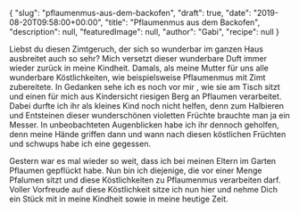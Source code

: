 {
    "slug": "pflaumenmus-aus-dem-backofen",
    "draft": true,
    "date": "2019-08-20T09:58:00+00:00",
    "title": "Pflaumenmus aus dem Backofen",
    "description": null,
    "featuredImage": null,
    "author": "Gabi",
    "recipe": null
}

Liebst du diesen Zimtgeruch, der sich so wunderbar im ganzen Haus ausbreitet auch so sehr? Mich versetzt dieser wunderbare Duft immer wieder zurück in meine Kindheit. Damals, als meine Mutter für uns alle wunderbare Köstlichkeiten, wie beispielsweise Pflaumenmus mit Zimt zubereitete. In Gedanken sehe ich es noch vor mir , wie sie am Tisch sitzt und  einen für mich aus Kindersicht riesigen Berg an Pflaumen verarbeitet. Dabei durfte ich ihr als kleines Kind noch nicht helfen, denn zum Halbieren und Entsteinen dieser wunderschönen violetten Früchte brauchte man ja ein Messer. In unbeobachteten Augenblicken habe ich ihr dennoch geholfen, denn meine Hände griffen dann und wann nach diesen köstlichen Früchten und schwups habe ich eine gegessen.

Gestern war es mal wieder so weit, dass ich bei meinen Eltern im Garten Pflaumen gepflückt habe. Nun bin ich diejenige, die vor einer Menge Pfalumen sitzt und diese Köstlichkeiten zu Pflaumenmus verarbeiten darf. Voller Vorfreude auf diese Köstlichkeit sitze ich nun hier und nehme Dich ein Stück mit in meine Kindheit sowie in meine heutige Zeit.